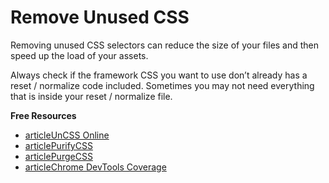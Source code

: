 # Remove Unused CSS

Removing unused CSS selectors can reduce the size of your files and then speed up the load of your assets.

Always check if the framework CSS you want to use don’t already has a reset / normalize code included. Sometimes you may not need everything that is inside your reset / normalize file.

**Free Resources**

* [articleUnCSS Online](https://uncss-online.com/)
* [articlePurifyCSS](https://github.com/purifycss/purifycss)
* [articlePurgeCSS](https://github.com/FullHuman/purgecss)
* [articleChrome DevTools Coverage](https://developers.google.com/web/updates/2017/04/devtools-release-notes#coverage)

